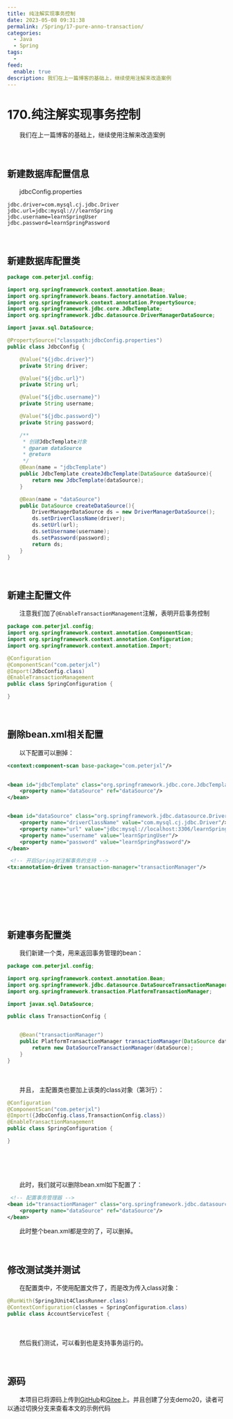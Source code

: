 ```yaml
---
title: 纯注解实现事务控制
date: 2023-05-08 09:31:38
permalink: /Spring/17-pure-anno-transaction/
categories:
  - Java
  - Spring
tags:
  - 
feed:
  enable: true
description: 我们在上一篇博客的基础上，继续使用注解来改造案例
---
```

# 170.纯注解实现事务控制

　　我们在上一篇博客的基础上，继续使用注解来改造案例

<!-- more -->

　　‍

## 新建数据库配置信息

　　jdbcConfig.properties

```properties
jdbc.driver=com.mysql.cj.jdbc.Driver
jdbc.url=jdbc:mysql:///learnSpring
jdbc.username=learnSpringUser
jdbc.password=learnSpringPassword
```

　　‍

## 新建数据库配置类

```java
package com.peterjxl.config;

import org.springframework.context.annotation.Bean;
import org.springframework.beans.factory.annotation.Value;
import org.springframework.context.annotation.PropertySource;
import org.springframework.jdbc.core.JdbcTemplate;
import org.springframework.jdbc.datasource.DriverManagerDataSource;

import javax.sql.DataSource;

@PropertySource("classpath:jdbcConfig.properties")
public class JdbcConfig {

    @Value("${jdbc.driver}")
    private String driver;

    @Value("${jdbc.url}")
    private String url;

    @Value("${jdbc.username}")
    private String username;

    @Value("${jdbc.password}")
    private String password;

    /**
     * 创建JdbcTemplate对象
     * @param dataSource
     * @return
     */
    @Bean(name = "jdbcTemplate")
    public JdbcTemplate createJdbcTemplate(DataSource dataSource){
        return new JdbcTemplate(dataSource);
    }

    @Bean(name = "dataSource")
    public DataSource createDataSource(){
        DriverManagerDataSource ds = new DriverManagerDataSource();
        ds.setDriverClassName(driver);
        ds.setUrl(url);
        ds.setUsername(username);
        ds.setPassword(password);
        return ds;
    }
}

```

　　‍

## 新建主配置文件

　　注意我们加了`@EnableTransactionManagement`​注解，表明开启事务控制

```java
package com.peterjxl.config;
import org.springframework.context.annotation.ComponentScan;
import org.springframework.context.annotation.Configuration;
import org.springframework.context.annotation.Import;

@Configuration
@ComponentScan("com.peterjxl")
@Import(JdbcConfig.class)
@EnableTransactionManagement
public class SpringConfiguration {

}
```

　　‍

## 删除bean.xml相关配置

　　以下配置可以删掉：

```xml
<context:component-scan base-package="com.peterjxl"/>
  

<bean id="jdbcTemplate" class="org.springframework.jdbc.core.JdbcTemplate">
    <property name="dataSource" ref="dataSource"/>
</bean>


<bean id="dataSource" class="org.springframework.jdbc.datasource.DriverManagerDataSource">
    <property name="driverClassName" value="com.mysql.cj.jdbc.Driver"/>
    <property name="url" value="jdbc:mysql://localhost:3306/learnSpring"/>
    <property name="username" value="learnSpringUser"/>
    <property name="password" value="learnSpringPassword"/>
</bean>

 <!-- 开启Spring对注解事务的支持 -->
<tx:annotation-driven transaction-manager="transactionManager"/>
```

　　‍

　　‍

　　‍

## 新建事务配置类

　　我们新建一个类，用来返回事务管理的bean：

```java
package com.peterjxl.config;

import org.springframework.context.annotation.Bean;
import org.springframework.jdbc.datasource.DataSourceTransactionManager;
import org.springframework.transaction.PlatformTransactionManager;

import javax.sql.DataSource;

public class TransactionConfig {


    @Bean("transactionManager")
    public PlatformTransactionManager transactionManager(DataSource dataSource) {
        return new DataSourceTransactionManager(dataSource);
    }
}
```

　　‍

　　并且， 主配置类也要加上该类的class对象（第3行）：

```java
@Configuration
@ComponentScan("com.peterjxl")
@Import({JdbcConfig.class,TransactionConfig.class})
@EnableTransactionManagement
public class SpringConfiguration {

}
```

　　‍

　　‍

　　此时，我们就可以删除bean.xml如下配置了：

```xml
 <!-- 配置事务管理器 -->
<bean id="transactionManager" class="org.springframework.jdbc.datasource.DataSourceTransactionManager">
    <property name="dataSource" ref="dataSource"/>
</bean>
```

　　此时整个bean.xml都是空的了，可以删掉。

　　‍

## 修改测试类并测试

　　在配置类中，不使用配置文件了，而是改为传入class对象：

```java
@RunWith(SpringJUnit4ClassRunner.class)
@ContextConfiguration(classes = SpringConfiguration.class)
public class AccountServiceTest {
```

　　‍

　　然后我们测试，可以看到也是支持事务运行的。

　　‍

## 源码

　　本项目已将源码上传到[GitHub](https://github.com/Peter-JXL/LearnSpring)和[Gitee](https://gitee.com/peterjxl/LearnSpring)上。并且创建了分支demo20，读者可以通过切换分支来查看本文的示例代码
